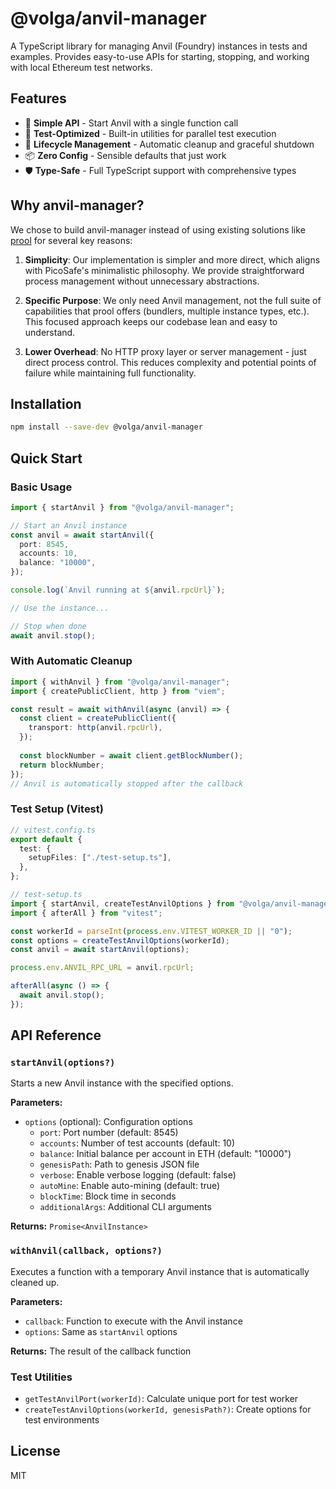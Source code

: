 # @volga/anvil-manager

A TypeScript library for managing Anvil (Foundry) instances in tests and examples. Provides easy-to-use APIs for starting, stopping, and working with local Ethereum test networks.

## Features

- 🚀 **Simple API** - Start Anvil with a single function call
- 🧪 **Test-Optimized** - Built-in utilities for parallel test execution
- 🔄 **Lifecycle Management** - Automatic cleanup and graceful shutdown
- 📦 **Zero Config** - Sensible defaults that just work
- 🛡️ **Type-Safe** - Full TypeScript support with comprehensive types

## Why anvil-manager?

We chose to build anvil-manager instead of using existing solutions like [prool](https://github.com/wevm/prool) for several key reasons:

1. **Simplicity**: Our implementation is simpler and more direct, which aligns with PicoSafe's minimalistic philosophy. We provide straightforward process management without unnecessary abstractions.

2. **Specific Purpose**: We only need Anvil management, not the full suite of capabilities that prool offers (bundlers, multiple instance types, etc.). This focused approach keeps our codebase lean and easy to understand.

3. **Lower Overhead**: No HTTP proxy layer or server management - just direct process control. This reduces complexity and potential points of failure while maintaining full functionality.

## Installation

```bash
npm install --save-dev @volga/anvil-manager
```

## Quick Start

### Basic Usage

```typescript
import { startAnvil } from "@volga/anvil-manager";

// Start an Anvil instance
const anvil = await startAnvil({
  port: 8545,
  accounts: 10,
  balance: "10000",
});

console.log(`Anvil running at ${anvil.rpcUrl}`);

// Use the instance...

// Stop when done
await anvil.stop();
```

### With Automatic Cleanup

```typescript
import { withAnvil } from "@volga/anvil-manager";
import { createPublicClient, http } from "viem";

const result = await withAnvil(async (anvil) => {
  const client = createPublicClient({
    transport: http(anvil.rpcUrl),
  });
  
  const blockNumber = await client.getBlockNumber();
  return blockNumber;
});
// Anvil is automatically stopped after the callback
```

### Test Setup (Vitest)

```typescript
// vitest.config.ts
export default {
  test: {
    setupFiles: ["./test-setup.ts"],
  },
};

// test-setup.ts
import { startAnvil, createTestAnvilOptions } from "@volga/anvil-manager";
import { afterAll } from "vitest";

const workerId = parseInt(process.env.VITEST_WORKER_ID || "0");
const options = createTestAnvilOptions(workerId);
const anvil = await startAnvil(options);

process.env.ANVIL_RPC_URL = anvil.rpcUrl;

afterAll(async () => {
  await anvil.stop();
});
```

## API Reference

### `startAnvil(options?)`

Starts a new Anvil instance with the specified options.

**Parameters:**
- `options` (optional): Configuration options
  - `port`: Port number (default: 8545)
  - `accounts`: Number of test accounts (default: 10)
  - `balance`: Initial balance per account in ETH (default: "10000")
  - `genesisPath`: Path to genesis JSON file
  - `verbose`: Enable verbose logging (default: false)
  - `autoMine`: Enable auto-mining (default: true)
  - `blockTime`: Block time in seconds
  - `additionalArgs`: Additional CLI arguments

**Returns:** `Promise<AnvilInstance>`

### `withAnvil(callback, options?)`

Executes a function with a temporary Anvil instance that is automatically cleaned up.

**Parameters:**
- `callback`: Function to execute with the Anvil instance
- `options`: Same as `startAnvil` options

**Returns:** The result of the callback function

### Test Utilities

- `getTestAnvilPort(workerId)`: Calculate unique port for test worker
- `createTestAnvilOptions(workerId, genesisPath?)`: Create options for test environments

## License

MIT